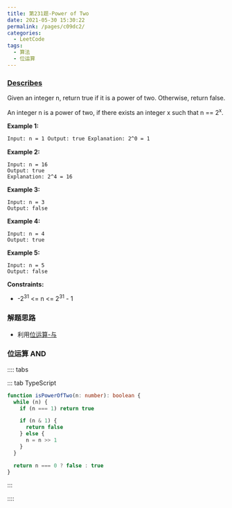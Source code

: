 ```yaml
---
title: 第231题-Power of Two
date: 2021-05-30 15:30:22
permalink: /pages/c09dc2/
categories:
  - LeetCode
tags:
  - 算法
  - 位运算
---
```


### [Describes](https://leetcode-cn.com/problems/power-of-two/)

Given an integer <span class="span-shadow">n</span>, return <span class="span-shadow">true</span> if it is a power of two. Otherwise, return <span class="span-shadow">false</span>.

An integer <span class="span-shadow">n</span> is a power of two, if there exists an integer <span class="span-shadow">x</span> such that <span class="span-shadow">n == 2<sup>x</sup></span>.

<!-- more -->

**Example 1:**

```html
Input: n = 1 Output: true Explanation: 2^0 = 1
```

**Example 2:**

```
Input: n = 16
Output: true
Explanation: 2^4 = 16
```

**Example 3:**

```
Input: n = 3
Output: false
```

**Example 4:**

```
Input: n = 4
Output: true
```

**Example 5:**

```
Input: n = 5
Output: false
```

**Constraints:**

- <span class="span-shadow">-2<sup>31</sup> <= n <= 2<sup>31</sup> - 1</span>

### 解题思路

- 利用[位运算-与](http://zhixiangyao/pages/339ea6/#%E4%B8%8E%E8%BF%90%E7%AE%97)

### 位运算 AND

:::: tabs

::: tab TypeScript

```TypeScript
function isPowerOfTwo(n: number): boolean {
  while (n) {
    if (n === 1) return true

    if (n & 1) {
      return false
    } else {
      n = n >> 1
    }
  }

  return n === 0 ? false : true
}
```

:::

::::
